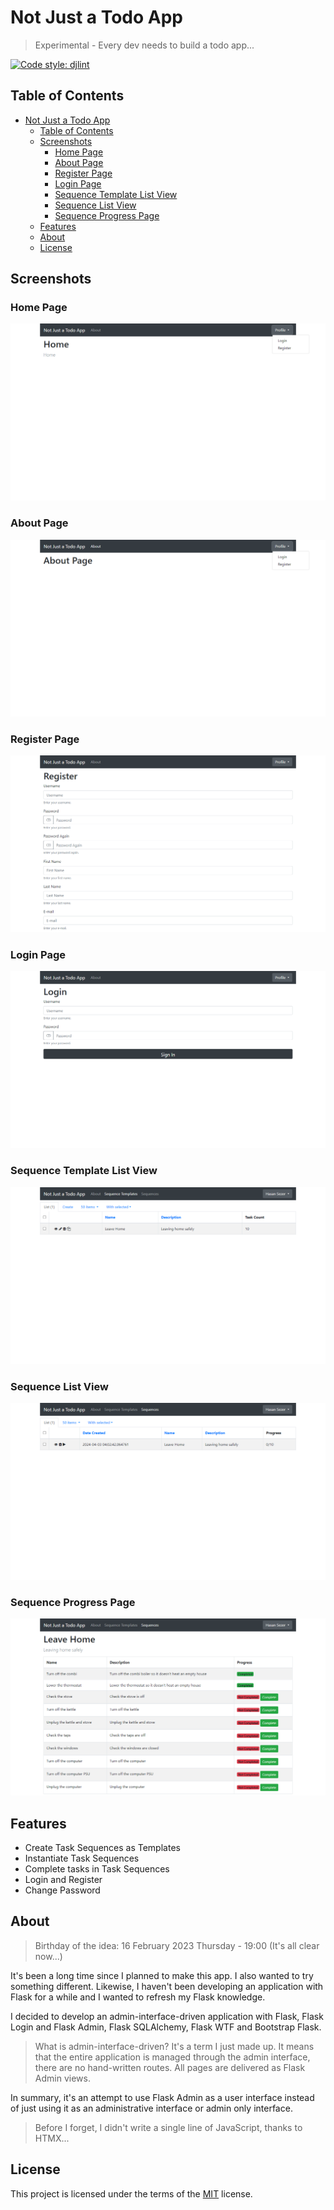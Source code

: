 # Not Just a Todo App

> Experimental - Every dev needs to build a todo app...

[![Code style: djlint](https://img.shields.io/badge/html%20style-djlint-blue.svg)](https://www.djlint.com)

## Table of Contents

- [Not Just a Todo App](#not-just-a-todo-app)
  - [Table of Contents](#table-of-contents)
  - [Screenshots](#screenshots)
    - [Home Page](#home-page)
    - [About Page](#about-page)
    - [Register Page](#register-page)
    - [Login Page](#login-page)
    - [Sequence Template List View](#sequence-template-list-view)
    - [Sequence List View](#sequence-list-view)
    - [Sequence Progress Page](#sequence-progress-page)
  - [Features](#features)
  - [About](#about)
  - [License](#license)

## Screenshots

### Home Page

![Home Page](assets/index-page.png)

### About Page

![About Page](assets/about-page.png)

### Register Page

![Register Page](assets/register-page.png)

### Login Page

![Login Page](assets/login-page.png)

### Sequence Template List View

![Sequence Template List View](assets/sequence-template-list-view.png)

### Sequence List View

![Sequence List View](assets/sequence-list-view.png)

### Sequence Progress Page

![Sequence Progress Page](assets/sequence-progress.png)

## Features

- Create Task Sequences as Templates
- Instantiate Task Sequences
- Complete tasks in Task Sequences
- Login and Register
- Change Password

## About

> Birthday of the idea: 16 February 2023 Thursday - 19:00 (It's all clear now...)

It's been a long time since I planned to make this app. I also wanted to try something different. Likewise, I haven't been developing an application with Flask for a while and I wanted to refresh my Flask knowledge.

I decided to develop an admin-interface-driven application with Flask, Flask Login and Flask Admin, Flask SQLAlchemy, Flask WTF and Bootstrap Flask.

> What is admin-interface-driven? It's a term I just made up. It means that the entire application is managed through the admin interface, there are no hand-written routes. All pages are delivered as Flask Admin views.

In summary, it's an attempt to use Flask Admin as a user interface instead of just using it as an administrative interface or admin only interface.

> Before I forget, I didn't write a single line of JavaScript, thanks to HTMX...

## License

This project is licensed under the terms of the [MIT](https://spdx.org/licenses/MIT.html) license.
